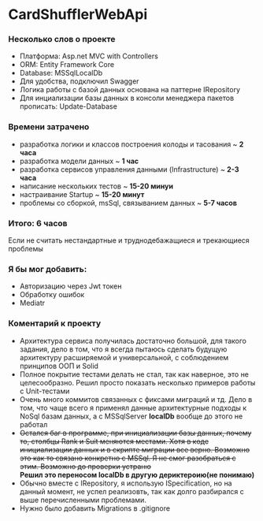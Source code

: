 # CardShufflerWebApi
### Несколько слов о проекте
* Платформа: Asp.net MVC with Controllers
* ORM: Entity Framework Core
* Database: MSSqlLocalDb
* Для удобства, подключил Swagger
* Логика работы с базой данных основана на паттерне IRepository
* Для инциализации базы данных в консоли менеджера пакетов прописать: Update-Database

### Времени затрачено
* разработка логики и классов построения колоды и тасования ~ **2 часа**
* разработка модели данных ~ **1 час**
* разработка сервисов управления данными (Infrastructure) ~ **2-3 часа**
* написание нескольких тестов ~ **15-20 минуи**
* настраивание Startup ~ **15-20 минут**
* проблемы со сборкой, msSql, связыванием данных ~ **5-7 часов**
### Итого: **6 часов**  
Если не считать нестандартные и труднодебажащиеся и трекающиеся проблемы

### Я бы мог добавить:
* Авторизацию через Jwt токен
* Обработку ошибок
* Mediatr


### Коментарий к проекту
* Архитектура сервиса получилась достаточно большой, для такого задания, дело в том, что я всегда пытаюсь сделать будущую архитектуру расширяемой и универсальной,
с соблюдением принципов ООП и Solid
* Полное покрытие тестами делать не стал, так как наверное, это не целесообразно. Решил просто показать несколько примеров работы с Unit-тестами
* Очень много коммитов связанных с фиксами миграций и тд. Дело в том, что чаще всего я применял данные архитектурные подходы к NoSql базам данных, а с MSSqlServer **localDb**
вообще до этого не работал
* ~~Остался баг в программе, при инициализации базы данных, почему то, столбцы Rank и Suit меняются местами. Хотя в коде инициализации данных и в скрипте 
миграции все верно. Возможно это как то связано конкретно с MSSql. Я не смог разобраться с этим. Возможно до проверки устраню~~  
**Решил это переносом localDb в другую дериктероию(не понимаю)**
* Обычно вместе с IRepository, я использую ISpecification, но на данный момент, не успел реализовть, так как долго разбирался с выше перечисленными проблемами.
* Нужно было добавить Migrations в .gitignore
